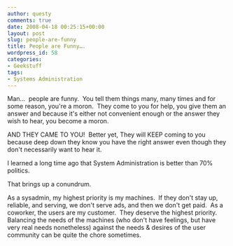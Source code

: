 ```yaml
---
author: questy
comments: true
date: 2008-04-18 00:25:15+00:00
layout: post
slug: people-are-funny
title: People are Funny….
wordpress_id: 58
categories:
- Geekstuff
tags:
- Systems Administration
---
```


Man...  people are funny.  You tell them things many, many times and for some reason, you're a moron.  They come to you for help, you give them an answer and because it's either not convenient enough or the answer they wish to hear, you become a moron.

AND THEY CAME TO YOU!  Better yet, They will KEEP coming to you because deep down they know you have the right answer even though they don't necessarily want to hear it.

I learned a long time ago that System Administration is better than 70% politics.

That brings up a conundrum.

As a sysadmin, my highest priority is my machines.  If they don't stay up, reliable, and serving, we don't serve ads, and then we don't get paid.  As a coworker, the users are my customer.  They deserve the highest priority.  Balancing the needs of the machines (who don't have feelings, but have very real needs nonetheless) against the needs & desires of the user community can be quite the chore sometimes.
